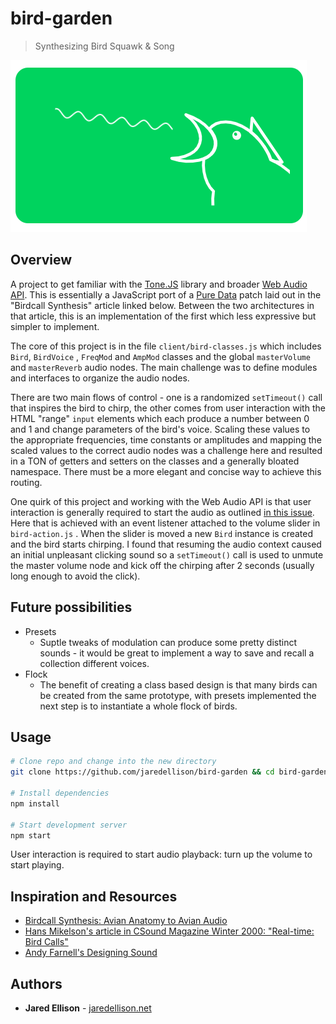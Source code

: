 # bird-garden

> Synthesizing Bird Squawk & Song

![graphic](./documentation/graphic.png)

## Overview

A project to get familiar with the [Tone.JS](https://tonejs.github.io/) library and broader [Web Audio API](https://developer.mozilla.org/en-US/docs/Web/API/Web_Audio_API). This is essentially a JavaScript port of a [Pure Data](http://puredata.info/) patch laid out in the "Birdcall Synthesis" article linked below. Between the two architectures in that article, this is an implementation of the first which less expressive but simpler to implement.

The core of this project is in the file `client/bird-classes.js` which includes  `Bird`, `BirdVoice` , `FreqMod` and `AmpMod` classes and the global `masterVolume` and `masterReverb` audio nodes. The main challenge was to define modules and interfaces to organize the audio nodes. 

There are two main flows of control - one is a randomized `setTimeout()` call that inspires the bird to chirp, the other comes from user interaction with the HTML "range" `input` elements which each produce a number between 0 and 1 and change parameters of the bird's voice. Scaling these values to the appropriate frequencies, time constants or amplitudes and mapping the scaled values to the correct audio nodes was a challenge here and resulted in a TON of getters and setters on the classes and a generally bloated namespace. There must be a more elegant and concise way to achieve this routing.

One quirk of this project and working with the Web Audio API is that user interaction is generally required to start the audio as outlined [in this issue](https://github.com/Tonejs/Tone.js/issues/341). Here that is achieved with an event listener attached to the volume slider in `bird-action.js` . When the slider is moved a new `Bird` instance is created and the bird starts chirping. I found that resuming the audio context caused an initial unpleasant clicking sound so a `setTimeout()` call is used to unmute the master volume node and kick off the chirping after 2 seconds (usually long enough to avoid the click).

## Future possibilities

- Presets
  - Suptle tweaks of modulation can produce some pretty distinct sounds - it would be great to implement a way to save and recall a collection different voices.
- Flock
  - The benefit of creating a class based design is that many birds can be created from the same prototype, with presets implemented the next step is to instantiate a whole flock of birds.

## Usage

```bash
# Clone repo and change into the new directory
git clone https://github.com/jaredellison/bird-garden && cd bird-garden

# Install dependencies
npm install

# Start development server
npm start
```

User interaction is required to start audio playback: turn up the volume to start playing.

## Inspiration and Resources

- [Birdcall Synthesis: Avian Anatomy to Avian Audio](https://web.archive.org/web/20150303020554/http://www.obiwannabe.co.uk/tutorials/html/tutorial_birds.html)
- [Hans Mikelson's article in CSound Magazine Winter 2000:  "Real-time: Bird Calls"](https://web.archive.org/web/20120531040558/http://www.csounds.com/ezine/winter2000/realtime/index.html)
- [Andy Farnell's Designing Sound](https://mitpress.mit.edu/books/designing-sound)

## Authors

- **Jared Ellison** - [jaredellison.net](http://jaredellison.net/)


